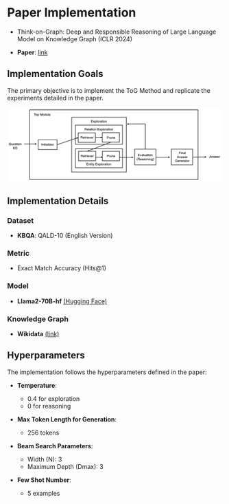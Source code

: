# Paper Implementation
* Think-on-Graph: Deep and Responsible Reasoning of Large Language Model on Knowledge Graph (ICLR 2024)  
- **Paper**: [link](https://arxiv.org/pdf/2307.07697)

## Implementation Goals
The primary objective is to implement the ToG Method and replicate the experiments detailed in the paper.

<img src="ToG-Module.jpg" alt="My Module Design for Implementation" width="800">

## Implementation Details
### Dataset
- **KBQA**: QALD-10 (English Version)

### Metric
- Exact Match Accuracy (Hits@1)

### Model
- **Llama2-70B-hf** [(Hugging Face)](https://huggingface.co/meta-llama/Llama-2-70b-hf)

### Knowledge Graph
- **Wikidata** [(link)](https://www.wikidata.org/wiki/Wikidata:REST_API)

## Hyperparameters
The implementation follows the hyperparameters defined in the paper:
- **Temperature**:
  - 0.4 for exploration
  - 0 for reasoning

- **Max Token Length for Generation**:
  - 256 tokens

- **Beam Search Parameters**:
  - Width (N): 3
  - Maximum Depth (Dmax): 3

- **Few Shot Number**:
  - 5 examples
